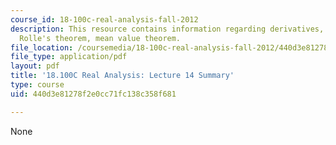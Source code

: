 ```yaml
---
course_id: 18-100c-real-analysis-fall-2012
description: This resource contains information regarding derivatives, the chain rule;
  Rolle's theorem, mean value theorem.
file_location: /coursemedia/18-100c-real-analysis-fall-2012/440d3e81278f2e0cc71fc138c358f681_MIT18_100CF12_l14sum.pdf
file_type: application/pdf
layout: pdf
title: '18.100C Real Analysis: Lecture 14 Summary'
type: course
uid: 440d3e81278f2e0cc71fc138c358f681

---
```

None